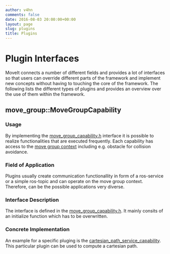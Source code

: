 ```yaml
---
author: v4hn
comments: false
date: 2016-08-03 20:00:00+00:00
layout: page
slug: plugins
title: Plugins
---
```


# Plugin Interfaces

MoveIt connects a number of different fields and provides a lot of interfaces so that users can override different parts of the framework and implement new concepts without having to touching the core of the framework.
The following lists the different types of plugins and provides an overview over the use of them within the framework.

## move_group::MoveGroupCapability



### Usage

By implementing the [move_group_capability.h](https://github.com/ros-planning/moveit/blob/4ac0c7432d335f57aab6836cbcaaac3fccf4b6f9/moveit_ros/move_group/include/moveit/move_group/move_group_capability.h) interface it is possible to realize functionalities that are executed frequently. Each capability has access to the [move group context](https://github.com/ros-planning/moveit/blob/4ac0c7432d335f57aab6836cbcaaac3fccf4b6f9/moveit_ros/move_group/include/moveit/move_group/move_group_context.h) including e.g. obstacle for collision avoidance.

### Field of Application

Plugins usually create communication functionallity in form of a ros-service or a simple ros-topic and can operate on the move group context. Therefore, can be the possible applications very diverse. 

### Interface Description

The interface is defined in the [move_group_capability.h](https://github.com/ros-planning/moveit/blob/4ac0c7432d335f57aab6836cbcaaac3fccf4b6f9/moveit_ros/move_group/include/moveit/move_group/move_group_capability.h). It mainly consits of an initialize function which has to be overwritten.

### Concrete Implementation

An example for a specific pluging is the [cartesian_path_service_capability](https://github.com/ros-planning/moveit/blob/3c207ad694ab6fb94a428145ab53810ced74a262/moveit_ros/move_group/src/default_capabilities/cartesian_path_service_capability.cpp). This particular plugin can be used to compute a cartesian path. 
